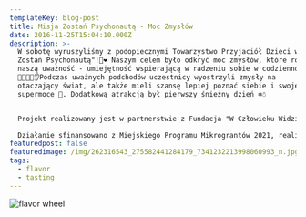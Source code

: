 ```yaml
---
templateKey: blog-post
title: Misja Zostań Psychonautą - Moc Zmysłów
date: 2016-11-25T15:04:10.000Z
description: >-
  W sobotę wyruszyliśmy z podopiecznymi Towarzystwo Przyjaciół Dzieci w "Misję:
  Zostań Psychonautą"!🧠❤ Naszym celem było odkryć moc zmysłów, które rozwijają
  naszą uważność - umiejętność wspierającą w radzeniu sobie w codzienności!
  👅👀👣👃👂Podczas uważnych podchodów uczestnicy wyostrzyli zmysły na
  otaczający świat, ale także mieli szansę lepiej poznać siebie i swoje
  supermoce 💪. Dodatkową atrakcją był pierwszy śnieżny dzień ❄️☃️


  Projekt realizowany jest w partnerstwie z Fundacja "W Człowieku Widzieć Brata".

  Działanie sfinansowano z Miejskiego Programu Mikrograntów 2021, realizowanego przez Stowarzyszenie Społecznie Zaangażowani .
featuredpost: false
featuredimage: /img/262316543_275582441284179_7341232213998060993_n.jpg
tags:
  - flavor
  - tasting
---
```

![flavor wheel](/img/flavor_wheel.jpg)